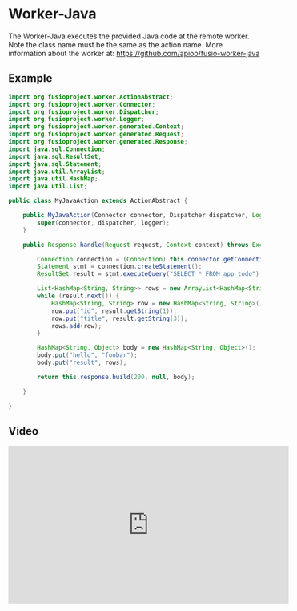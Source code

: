 
# Worker-Java

The Worker-Java executes the provided Java code at the remote worker. Note the
class name must be the same as the action name. More information about the
worker at: https://github.com/apioo/fusio-worker-java

## Example

```java
import org.fusioproject.worker.ActionAbstract;
import org.fusioproject.worker.Connector;
import org.fusioproject.worker.Dispatcher;
import org.fusioproject.worker.Logger;
import org.fusioproject.worker.generated.Context;
import org.fusioproject.worker.generated.Request;
import org.fusioproject.worker.generated.Response;
import java.sql.Connection;
import java.sql.ResultSet;
import java.sql.Statement;
import java.util.ArrayList;
import java.util.HashMap;
import java.util.List;

public class MyJavaAction extends ActionAbstract {

    public MyJavaAction(Connector connector, Dispatcher dispatcher, Logger logger) {
        super(connector, dispatcher, logger);
    }

    public Response handle(Request request, Context context) throws Exception {

        Connection connection = (Connection) this.connector.getConnection("my_db");
        Statement stmt = connection.createStatement();
        ResultSet result = stmt.executeQuery("SELECT * FROM app_todo");

        List<HashMap<String, String>> rows = new ArrayList<HashMap<String, String>>();
        while (result.next()) {
            HashMap<String, String> row = new HashMap<String, String>();
            row.put("id", result.getString(1));
            row.put("title", result.getString(3));
            rows.add(row);
        }

        HashMap<String, Object> body = new HashMap<String, Object>();
        body.put("hello", "foobar");
        body.put("result", rows);

        return this.response.build(200, null, body);

    }

}
```

## Video

<iframe width="560" height="315" src="https://www.youtube.com/embed/Qra9SwFz7W4" title="YouTube video player" frameborder="0" allow="accelerometer; autoplay; clipboard-write; encrypted-media; gyroscope; picture-in-picture" allowfullscreen></iframe>

